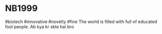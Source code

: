 # NB1999
#biotech
#innovative
#novelty
#fine
The world is filled with full of educated fool people.
Ab kya kr skte hai bro
